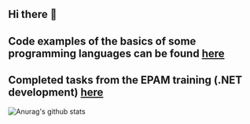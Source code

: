 ## Hi there 👋
## Code examples of the basics of some programming languages can be found [here](https://github.com/STEP-IT-Academy)
## Completed tasks from the EPAM training (.NET development) [here](https://github.com/EPAM-External-Trainee)
![Anurag's github stats](https://github-readme-stats.vercel.app/api?username=KotKatLV&show_icons=true&theme=tokyonight)
